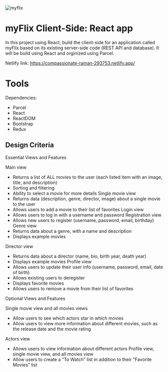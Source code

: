 ![myflix](https://user-images.githubusercontent.com/82524635/126139307-165eb069-d79e-4ba2-8d1c-fdc0a05e5a23.jpg)


# myFlix Client-Side: React app
In this project using React, build the client-side for an application called myFlix based on its existing server-side code (REST API and database).
It will be build using React and orginized using Parcel.

Netlify link: https://compassionate-raman-293753.netlify.app/

# Tools
Dependencies:
- Parcel
- React
- ReactDOM
- Bootstrap
- Redux

## Design Criteria

Essential Views and Features

Main view

- Returns a list of ALL movies to the user (each listed item with an image, title, and
description)
- Sorting and filtering
- Ability to select a movie for more details
Single movie view
- Returns data (description, genre, director, image) about a single movie to the user
- Allows users to add a movie to their list of favorites
Login view
- Allows users to log in with a username and password
Registration view
- Allows new users to register (username, password, email, birthday)
Genre view
- Returns data about a genre, with a name and description
- Displays example movies

Director view

- Returns data about a director (name, bio, birth year, death year)
- Displays example movies
Profile view
- Allows users to update their user info (username, password, email, date of birth)
- Allows existing users to deregister
- Displays favorite movies
- Allows users to remove a movie from their list of favorites

Optional Views and Features

Single movie view and all movies views

- Allow users to see which actors star in which movies
- Allow users to view more information about different movies, such as the release date
and the movie rating

Actors view

- Allows users to view information about different actors
Profile view, single movie view, and all movies view
- Allow users to create a “To Watch” list in addition to their “Favorite Movies” list

